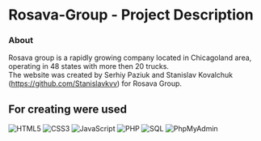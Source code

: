 # Rosava-Group - Project Description <br>

### About  <br>
Rosava group is a rapidly growing company located in Chicagoland area, operating in 48 states with more then 20 trucks. <br/>
The website was created by Serhiy Paziuk and Stanislav Kovalchuk (https://github.com/Stanislavkvv) for Rosava Group. <br/>

## For creating were used <br/>

![HTML5](https://img.shields.io/badge/-HTML5-ffffff?style=for-the-badge&logo=html5)
![CSS3](https://img.shields.io/badge/-CSS3-264de4?style=for-the-badge&logo=css3)
![JavaScript](https://img.shields.io/badge/-JavaScript-ffffff?style=for-the-badge&logo=javascript)
![PHP](https://img.shields.io/badge/-PHP-090909?style=for-the-badge&logo=php)
![SQL](https://img.shields.io/badge/-SQL-ffffff?style=for-the-badge&logo=mysql)
![PhpMyAdmin](https://img.shields.io/badge/-PhpMyAdmin-ffffff?style=for-the-badge&logo=phpmyadmin)
